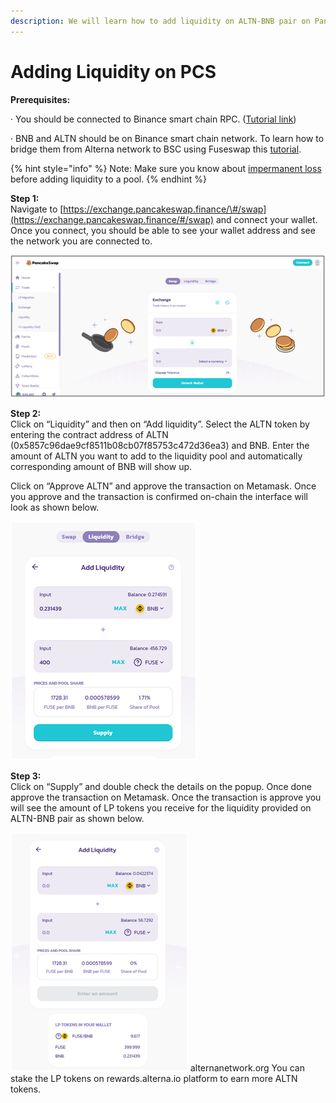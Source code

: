```yaml
---
description: We will learn how to add liquidity on ALTN-BNB pair on Pancakeswap.
---
```


# Adding Liquidity on PCS

**Prerequisites:**

·        You should be connected to Binance smart chain RPC. \([Tutorial link](https://academy.binance.com/en/articles/connecting-metamask-to-binance-smart-chain)\)

·        BNB and ALTN should be on Binance smart chain network. To learn how to bridge them from Alterna network to BSC using Fuseswap this [tutorial](https://docs.alternanetwork.org/the-alterna-chain/token-bridges/transfer-alterna-using-bridge-on-fuseswap).

{% hint style="info" %}
Note: Make sure you know about [impermanent loss](https://academy.binance.com/en/articles/impermanent-loss-explained) before adding liquidity to a pool.
{% endhint %}

**Step 1:**  
Navigate to [https://exchange.pancakeswap.finance/\#/swap](https://exchange.pancakeswap.finance/#/swap) and connect your wallet. Once you connect, you should be able to see your wallet address and see the network you are connected to.

![](../.gitbook/assets/image%20%2810%29.png)


  
**Step 2:**  
Click on “Liquidity” and then on “Add liquidity”. Select the ALTN token by entering the contract address of ALTN \(0x5857c96dae9cf8511b08cb07f85753c472d36ea3\) and BNB. Enter the amount of ALTN you want to add to the liquidity pool and automatically corresponding amount of BNB will show up.  
  
 Click on “Approve ALTN” and approve the transaction on Metamask. Once you approve and the transaction is confirmed on-chain the interface will look as shown below.

![](../.gitbook/assets/image%20%289%29.png)

**Step 3:**  
Click on “Supply” and double check the details on the popup. Once done approve the transaction on Metamask. Once the transaction is approve you will see the amount of LP tokens you receive for the liquidity provided on ALTN-BNB pair as shown below.

![](../.gitbook/assets/image%20%2811%29.png)
alternanetwork.org
You can stake the LP tokens on rewards.alterna.io platform to earn more ALTN tokens.

